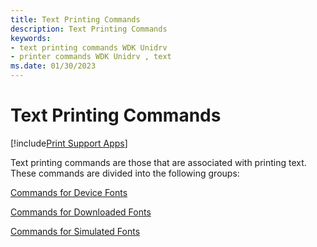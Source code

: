 ```yaml
---
title: Text Printing Commands
description: Text Printing Commands
keywords:
- text printing commands WDK Unidrv
- printer commands WDK Unidrv , text
ms.date: 01/30/2023
---
```


# Text Printing Commands

[!include[Print Support Apps](../includes/print-support-apps.md)]

Text printing commands are those that are associated with printing text. These commands are divided into the following groups:

[Commands for Device Fonts](commands-for-device-fonts.md)

[Commands for Downloaded Fonts](commands-for-downloaded-fonts.md)

[Commands for Simulated Fonts](commands-for-simulated-fonts.md)
